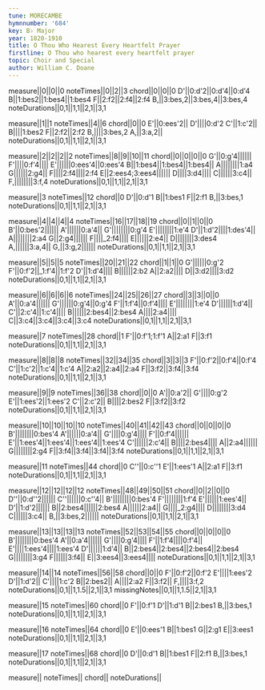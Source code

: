 ```yaml
---
tune: MORECAMBE
hymnnumber: '684'
key: B♭ Major
year: 1820-1910
title: O Thou Who Hearest Every Heartfelt Prayer
firstline: O Thou who hearest every heartfelt prayer
topic: Choir and Special
author: William C. Doane
---
```

measure||0||0||0
noteTimes||0||2||3
chord||0||0||0
D'||0:d'2||0:d'4||0:d'4
B||1:bes2||1:bes4||1:bes4
F||2:f2||2:f4||2:f4
B,||3:bes,2||3:bes,4||3:bes,4
noteDurations||0,1||1,1||2,1||3,1

measure||1||1
noteTimes||4||6
chord||0||0
E'||0:ees'2||
D'||||0:d'2
C'||1:c'2||
B||||1:bes2
F||2:f2||2:f2
B,||||3:bes,2
A,||3:a,2||
noteDurations||0,1||1,1||2,1||3,1

measure||2||2||2||2
noteTimes||8||9||10||11
chord||0||0||0||0
G'||0:g'4||||||
F'||||0:f'4||||
E'||||||0:ees'4||0:ees'4
B||1:bes4||1:bes4||1:bes4||
A||||||||1:a4
G||||||2:g4||
F||||2:f4||||2:f4
E||2:ees4;3:ees4||||||
D||||3:d4||||
C||||||3:c4||
F,||||||||3:f,4
noteDurations||0,1||1,1||2,1||3,1

measure||3
noteTimes||12
chord||0
D'||0:d'1
B||1:bes1
F||2:f1
B,||3:bes,1
noteDurations||0,1||1,1||2,1||3,1

measure||4||4||4||4
noteTimes||16||17||18||19
chord||0||1||0||0
B'||0:bes'2||||||
A'||||||0:a'4||
G'||||||||0:g'4
E'||||||||1:e'4
D'||1:d'2||||1:des'4||
A||||||||2:a4
G||2:g4||||||
F||||_2:f4||||
E||||||2:e4||
D||||||||3:des4
A,||||||3:a,4||
G,||3:g,2||||||
noteDurations||0,1||1,1||2,1||3,1

measure||5||5||5
noteTimes||20||21||22
chord||1||1||0
G'||||||0:g'2
F'||0:f'2||_1:f'4||1:f'2
D'||1:d'4||||
B||||||2:b2
A||2:a2||||
D||3:d2||||3:d2
noteDurations||0,1||1,1||2,1||3,1

measure||6||6||6||6
noteTimes||24||25||26||27
chord||3||3||0||0
A'||0:a'4||||||
G'||||||0:g'4||0:g'4
F'||1:f'4||0:f'4||||
E'||||||||1:e'4
D'||||||1:d'4||
C'||2:c'4||1:c'4||||
B||||||2:bes4||2:bes4
A||||2:a4||||
C||3:c4||3:c4||3:c4||3:c4
noteDurations||0,1||1,1||2,1||3,1

measure||7
noteTimes||28
chord||1
F'||0:f'1;1:f'1
A||2:a1
F||3:f1
noteDurations||0,1||1,1||2,1||3,1

measure||8||8||8
noteTimes||32||34||35
chord||3||3||3
F'||0:f'2||0:f'4||0:f'4
C'||1:c'2||1:c'4||1:c'4
A||2:a2||2:a4||2:a4
F||3:f2||3:f4||3:f4
noteDurations||0,1||1,1||2,1||3,1

measure||9||9
noteTimes||36||38
chord||0||0
A'||0:a'2||
G'||||0:g'2
E'||1:ees'2||1:ees'2
C'||2:c'2||
B||||2:bes2
F||3:f2||3:f2
noteDurations||0,1||1,1||2,1||3,1

measure||10||10||10||10
noteTimes||40||41||42||43
chord||0||0||0||0
B'||||||||0:bes'4
A'||||||0:a'4||
G'||||0:g'4||||
F'||0:f'4||||||
E'||1:ees'4||1:ees'4||1:ees'4||1:ees'4
C'||||||2:c'4||
B||||2:bes4||||
A||2:a4||||||
G||||||||2:g4
F||3:f4||3:f4||3:f4||3:f4
noteDurations||0,1||1,1||2,1||3,1

measure||11
noteTimes||44
chord||0
C''||0:c''1
E'||1:ees'1
A||2:a1
F||3:f1
noteDurations||0,1||1,1||2,1||3,1

measure||12||12||12||12
noteTimes||48||49||50||51
chord||0||2||0||0
D''||0:d''2||||||
C''||||||0:c''4||
B'||||||||0:bes'4
F'||||||||1:f'4
E'||||||1:ees'4||
D'||1:d'2||||||
B||2:bes4||||||2:bes4
A||||||2:a4||
G||||_2:g4||||
D||||||||3:d4
C||||||3:c4||
B,||3:bes,2||||||
noteDurations||0,1||1,1||2,1||3,1

measure||13||13||13||13
noteTimes||52||53||54||55
chord||0||0||0||0
B'||||||||0:bes'4
A'||0:a'4||||||
G'||||0:g'4||||
F'||1:f'4||||0:f'4||
E'||||1:ees'4||||1:ees'4
D'||||||1:d'4||
B||2:bes4||2:bes4||2:bes4||2:bes4
G||||||||3:g4
F||||||3:f4||
E||3:ees4||3:ees4||||
noteDurations||0,1||1,1||2,1||3,1

measure||14||14
noteTimes||56||58
chord||0||0
F'||0:f'2||0:f'2
E'||||1:ees'2
D'||1:d'2||
C'||||1:c'2
B||2:bes2||
A||||2:a2
F||3:f2||
F,||||3:f,2
noteDurations||0,1||1,1.5||2,1||3,1
missingNotes||0,1||1,1.5||2,1||3,1

measure||15
noteTimes||60
chord||0
F'||0:f'1
D'||1:d'1
B||2:bes1
B,||3:bes,1
noteDurations||0,1||1,1||2,1||3,1

measure||16
noteTimes||64
chord||0
E'||0:ees'1
B||1:bes1
G||2:g1
E||3:ees1
noteDurations||0,1||1,1||2,1||3,1

measure||17
noteTimes||68
chord||0
D'||0:d'1
B||1:bes1
F||2:f1
B,||3:bes,1
noteDurations||0,1||1,1||2,1||3,1

measure||
noteTimes||
chord||
noteDurations||

